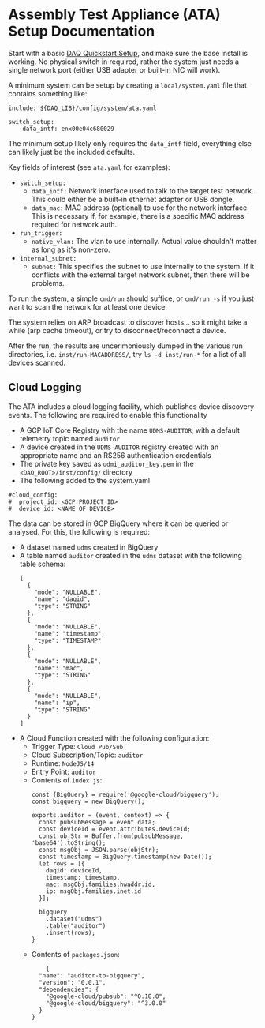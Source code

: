 # Assembly Test Appliance (ATA) Setup Documentation

Start with a basic [DAQ Quickstart Setup](quickstart.md), and make sure the
base install is working. No physical switch in required, rather the system
just needs a single network port (either USB adapter or built-in NIC will work).

A minimum system can be setup by creating a `local/system.yaml` file that contains
something like:
```
include: ${DAQ_LIB}/config/system/ata.yaml

switch_setup:
    data_intf: enx00e04c680029
```
The minimum setup likely only requires the `data_intf` field,
everything else can likely just be the included defaults.

Key fields of interest (see `ata.yaml` for examples):
* `switch_setup:`
  * `data_intf:` Network interface used to talk to the target test network. This could
  either be a built-in ethernet adapter or USB dongle.
  * `data_mac:` MAC address (optional) to use for the network interface. This is
  necessary if, for example, there is a specific MAC address required for network auth.
* `run_trigger:`
  * `native_vlan:` The vlan to use internally. Actual value shouldn't matter
  as long as it's non-zero.
* `internal_subnet:`
  * `subnet:` This specifies the subnet to use internally to the
  system. If it conflicts with the external target network subnet, then there
  will be problems. 

To run the system, a simple `cmd/run` should suffice, or `cmd/run -s` if you just want
to scan the network for at least one device.

The system relies on ARP broadcast to discover hosts... so it might take a while (arp
cache timeout), or try to disconnect/reconnect a device.

After the run, the results are uncerimoniously dumped in the various run directories,
i.e. `inst/run-MACADDRESS/`, try `ls -d inst/run-*` for a list of all devices scanned.

## Cloud Logging
The ATA includes a cloud logging facility, which publishes device discovery events. 
The following are required to enable this functionality

* A GCP IoT Core Registry with the name `UDMS-AUDITOR`, with a default telemetry
  topic named `auditor`
* A device created in the `UDMS-AUDITOR` registry created with an appropriate
  name and an RS256 authentication credentials
* The private key saved as `udmi_auditor_key.pem` in the `<DAQ_ROOT>/inst/config/` 
directory
*  The following added to the system.yaml
  ```
  #cloud_config:
  #  project_id: <GCP PROJECT ID>
  #  device_id: <NAME OF DEVICE>
  ```

The data can be stored in GCP BigQuery where it can be queried or analysed. For
this, the following is required:

* A dataset named `udms` created in BigQuery
* A table named `auditor` created in the `udms` dataset with the following table
  schema:
  ```
  [
    {
      "mode": "NULLABLE",
      "name": "daqid",
      "type": "STRING"
    },
    {
      "mode": "NULLABLE",
      "name": "timestamp",
      "type": "TIMESTAMP"
    },
    {
      "mode": "NULLABLE",
      "name": "mac",
      "type": "STRING"
    },
    {
      "mode": "NULLABLE",
      "name": "ip",
      "type": "STRING"
    }
  ]
  ```
* A Cloud Function created with the following configuration:
  * Trigger Type: `Cloud Pub/Sub`
  * Cloud Subscription/Topic: `auditor`
  * Runtime: `NodeJS/14`
  * Entry Point: `auditor`
  * Contents of `index.js`:
    ```
    const {BigQuery} = require('@google-cloud/bigquery');
    const bigquery = new BigQuery();

    exports.auditor = (event, context) => {
      const pubsubMessage = event.data;
      const deviceId = event.attributes.deviceId;
      const objStr = Buffer.from(pubsubMessage, 'base64').toString();
      const msgObj = JSON.parse(objStr);
      const timestamp = BigQuery.timestamp(new Date());
      let rows = [{
        daqid: deviceId,
        timestamp: timestamp,
        mac: msgObj.families.hwaddr.id,
        ip: msgObj.families.inet.id
      }];

      bigquery
        .dataset("udms")
        .table("auditor")
        .insert(rows);
    }
    ```
  * Contents of `packages.json`:
    ```
        {
      "name": "auditor-to-bigquery",
      "version": "0.0.1",
      "dependencies": {
        "@google-cloud/pubsub": "^0.18.0",
        "@google-cloud/bigquery": "^3.0.0"
      } 
    }
    ```
